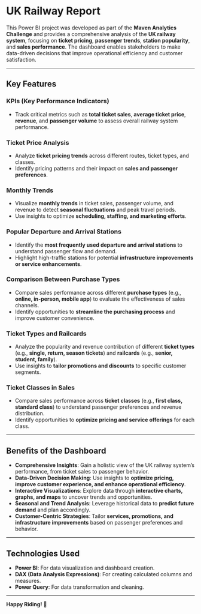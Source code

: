 # UK Railway Report

This Power BI project was developed as part of the **Maven Analytics Challenge** and provides a comprehensive analysis of the **UK railway system**, focusing on **ticket pricing**, **passenger trends**, **station popularity**, and **sales performance**. The dashboard enables stakeholders to make data-driven decisions that improve operational efficiency and customer satisfaction.

---

## Key Features

### **KPIs (Key Performance Indicators)**
- Track critical metrics such as **total ticket sales**, **average ticket price**, **revenue**, and **passenger volume** to assess overall railway system performance.

### **Ticket Price Analysis**
- Analyze **ticket pricing trends** across different routes, ticket types, and classes.
- Identify pricing patterns and their impact on **sales and passenger preferences**.

### **Monthly Trends**
- Visualize **monthly trends** in ticket sales, passenger volume, and revenue to detect **seasonal fluctuations** and peak travel periods.
- Use insights to optimize **scheduling, staffing, and marketing efforts**.

### **Popular Departure and Arrival Stations**
- Identify the **most frequently used departure and arrival stations** to understand passenger flow and demand.
- Highlight high-traffic stations for potential **infrastructure improvements or service enhancements**.

### **Comparison Between Purchase Types**
- Compare sales performance across different **purchase types** (e.g., **online, in-person, mobile app**) to evaluate the effectiveness of sales channels.
- Identify opportunities to **streamline the purchasing process** and improve customer convenience.

### **Ticket Types and Railcards**
- Analyze the popularity and revenue contribution of different **ticket types** (e.g., **single, return, season tickets**) and **railcards** (e.g., **senior, student, family**).
- Use insights to **tailor promotions and discounts** to specific customer segments.

### **Ticket Classes in Sales**
- Compare sales performance across **ticket classes** (e.g., **first class, standard class**) to understand passenger preferences and revenue distribution.
- Identify opportunities to **optimize pricing and service offerings** for each class.

---

## Benefits of the Dashboard

- **Comprehensive Insights**: Gain a holistic view of the UK railway system’s performance, from ticket sales to passenger behavior.
- **Data-Driven Decision Making**: Use insights to **optimize pricing, improve customer experience, and enhance operational efficiency**.
- **Interactive Visualizations**: Explore data through **interactive charts, graphs, and maps** to uncover trends and opportunities.
- **Seasonal and Trend Analysis**: Leverage historical data to **predict future demand** and plan accordingly.
- **Customer-Centric Strategies**: Tailor **services, promotions, and infrastructure improvements** based on passenger preferences and behavior.

---

## Technologies Used
- **Power BI**: For data visualization and dashboard creation.
- **DAX (Data Analysis Expressions)**: For creating calculated columns and measures.
- **Power Query**: For data transformation and cleaning.

---

**Happy Riding!** 🚀
